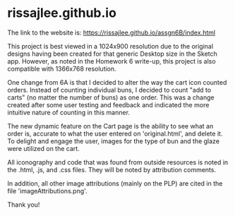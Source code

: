 # rissajlee.github.io

The link to the website is: https://rissajlee.github.io/assgn6B/index.html

This project is best viewed in a 1024x900 resolution due to the original designs having been created for that generic Desktop size in the Sketch app.
However, as noted in the Homework 6 write-up, this project is also compatible with 1366x768 resolution. 

One change from 6A is that I decided to alter the way the cart icon counted orders. Instead of counting individual buns, I decided to count "add to carts" (no matter the number of buns) as one order. This was a change created after some user testing and feedback and indicated the more intuitive nature of counting in this manner.

The new dynamic feature on the Cart page is the ability to see what an order is, accurate to what the user entered on 'original.html', and delete it. To delight and engage the user, images for the type of bun and the glaze were utilized on the cart.

All iconography and code that was found from outside resources is noted in the .html, .js, and .css files. They will be noted by attribution comments.

In addition, all other image attributions (mainly on the PLP) are cited in the file 'imageAttributions.png'.

Thank you!
